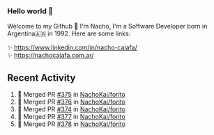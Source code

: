 ### Hello world 👋  
Welcome to my Github 🧙‍ I'm Nacho, I'm a Software Developer born in Argentina🇦🇷 in 1992. Here are some links:  
  
✨ https://www.linkedin.com/in/nacho-caiafa/  
✨ https://nachocaiafa.com.ar/  


## Recent Activity

<!--START_SECTION:activity-->
1. 🎉 Merged PR [#375](https://github.com/NachoKai/forito/pull/375) in [NachoKai/forito](https://github.com/NachoKai/forito)
2. 🎉 Merged PR [#376](https://github.com/NachoKai/forito/pull/376) in [NachoKai/forito](https://github.com/NachoKai/forito)
3. 🎉 Merged PR [#374](https://github.com/NachoKai/forito/pull/374) in [NachoKai/forito](https://github.com/NachoKai/forito)
4. 🎉 Merged PR [#377](https://github.com/NachoKai/forito/pull/377) in [NachoKai/forito](https://github.com/NachoKai/forito)
5. 🎉 Merged PR [#378](https://github.com/NachoKai/forito/pull/378) in [NachoKai/forito](https://github.com/NachoKai/forito)
<!--END_SECTION:activity-->
